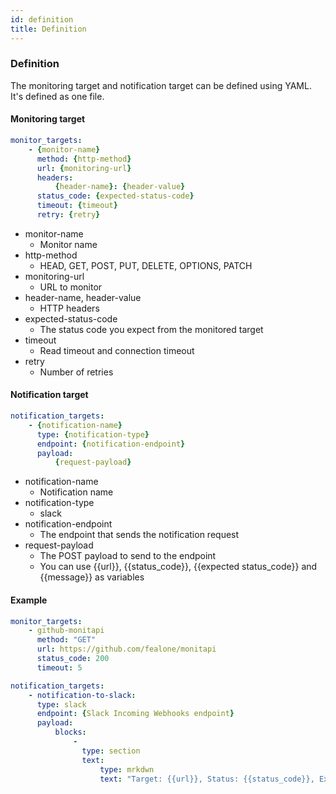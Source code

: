 ```yaml
---
id: definition
title: Definition
---
```


### Definition
The monitoring target and notification target can be defined using YAML.  
It's defined as one file.

#### Monitoring target
```yaml
monitor_targets:
    - {monitor-name}
      method: {http-method}
      url: {monitoring-url}
      headers:
          {header-name}: {header-value}
      status_code: {expected-status-code}
      timeout: {timeout}
      retry: {retry}
```

* monitor-name
    - Monitor name
* http-method
    - HEAD, GET, POST, PUT, DELETE, OPTIONS, PATCH
* monitoring-url
    - URL to monitor
* header-name, header-value
    - HTTP headers
* expected-status-code
    - The status code you expect from the monitored target
* timeout
    - Read timeout and connection timeout
* retry
    - Number of retries

#### Notification target
```yaml
notification_targets:
    - {notification-name}
      type: {notification-type}
      endpoint: {notification-endpoint}
      payload:
          {request-payload}
```

* notification-name
    - Notification name
* notification-type
    - slack
* notification-endpoint
    - The endpoint that sends the notification request
* request-payload
    - The POST payload to send to the endpoint
    - You can use {{url}}, {{status_code}}, {{expected status_code}} and {{message}} as variables

#### Example
```yaml
monitor_targets:
    - github-monitapi
      method: "GET"
      url: https://github.com/fealone/monitapi
      status_code: 200
      timeout: 5

notification_targets:
    - notification-to-slack:
      type: slack
      endpoint: {Slack Incoming Webhooks endpoint}
      payload:
          blocks:
              -
                type: section
                text:
                    type: mrkdwn
                    text: "Target: {{url}}, Status: {{status_code}}, Expect: {{expected_status_code}}, Message: {{message}}"

```
